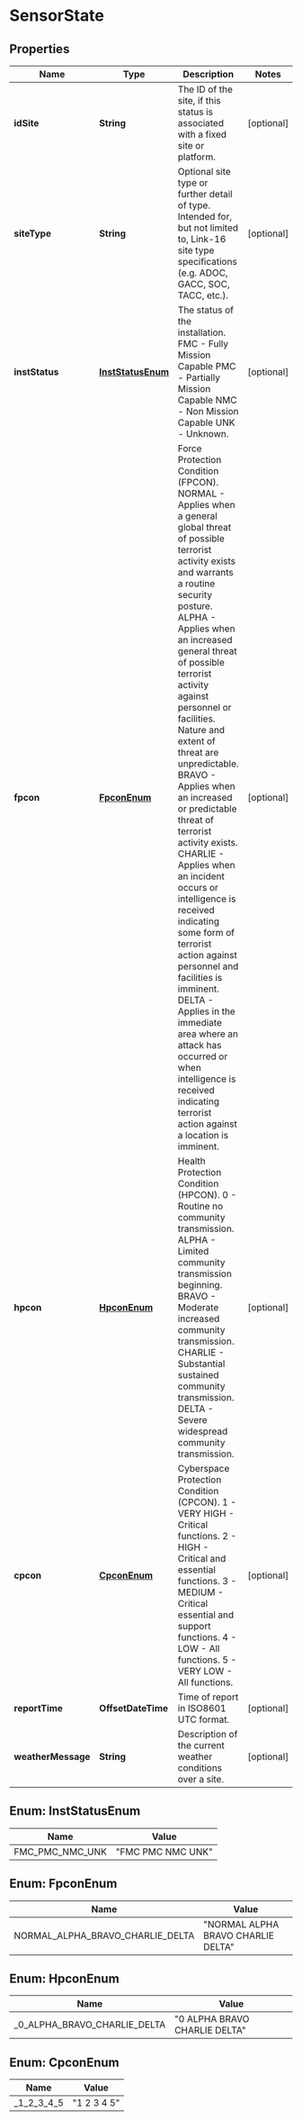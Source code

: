 

# SensorState


## Properties

| Name | Type | Description | Notes |
|------------ | ------------- | ------------- | -------------|
|**idSite** | **String** | The ID of the site, if this status is associated with a fixed site or platform. |  [optional] |
|**siteType** | **String** | Optional site type or further detail of type.  Intended for, but not limited to, Link-16 site type specifications (e.g. ADOC, GACC, SOC, TACC, etc.). |  [optional] |
|**instStatus** | [**InstStatusEnum**](#InstStatusEnum) | The status of the installation.  FMC - Fully Mission Capable   PMC - Partially Mission Capable  NMC - Non Mission Capable  UNK - Unknown. |  [optional] |
|**fpcon** | [**FpconEnum**](#FpconEnum) | Force Protection Condition (FPCON).    NORMAL - Applies when a general global threat of possible terrorist activity exists and warrants a routine security posture.  ALPHA - Applies when an increased general threat of possible terrorist activity against personnel or facilities. Nature and extent of threat are unpredictable.  BRAVO - Applies when an increased or predictable threat of terrorist activity exists.  CHARLIE - Applies when an incident occurs or intelligence is received indicating some form of terrorist action against personnel and facilities is imminent.  DELTA - Applies in the immediate area where an attack has occurred or when intelligence is received indicating terrorist action against a location is imminent. |  [optional] |
|**hpcon** | [**HpconEnum**](#HpconEnum) | Health Protection Condition (HPCON).    0 - Routine no community transmission.  ALPHA - Limited community transmission beginning.  BRAVO - Moderate increased community transmission.  CHARLIE - Substantial sustained community transmission.  DELTA - Severe widespread community transmission. |  [optional] |
|**cpcon** | [**CpconEnum**](#CpconEnum) | Cyberspace Protection Condition (CPCON).    1 - VERY HIGH - Critical functions.  2 - HIGH - Critical and essential functions.  3 - MEDIUM - Critical essential and support functions.  4 - LOW - All functions.  5 - VERY LOW - All functions. |  [optional] |
|**reportTime** | **OffsetDateTime** | Time of report in ISO8601 UTC format. |  [optional] |
|**weatherMessage** | **String** | Description of the current weather conditions over a site. |  [optional] |



## Enum: InstStatusEnum

| Name | Value |
|---- | -----|
| FMC_PMC_NMC_UNK | &quot;FMC PMC NMC UNK&quot; |



## Enum: FpconEnum

| Name | Value |
|---- | -----|
| NORMAL_ALPHA_BRAVO_CHARLIE_DELTA | &quot;NORMAL ALPHA BRAVO CHARLIE DELTA&quot; |



## Enum: HpconEnum

| Name | Value |
|---- | -----|
| _0_ALPHA_BRAVO_CHARLIE_DELTA | &quot;0 ALPHA BRAVO CHARLIE DELTA&quot; |



## Enum: CpconEnum

| Name | Value |
|---- | -----|
| _1_2_3_4_5 | &quot;1 2 3 4 5&quot; |




